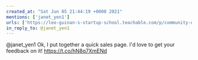 ```yaml
---
created_at: "Sat Jun 05 21:44:19 +0000 2021"
mentions: ['janet_yen1']
urls: ['https://leo-guinan-s-startup-school.teachable.com/p/community-driven-course-creation/']
in_reply_to: @janet_yen1
---
```


@janet_yen1 Ok, I put together a quick sales page. I'd love to get your feedback on it! https://t.co/hN8q7XmENd